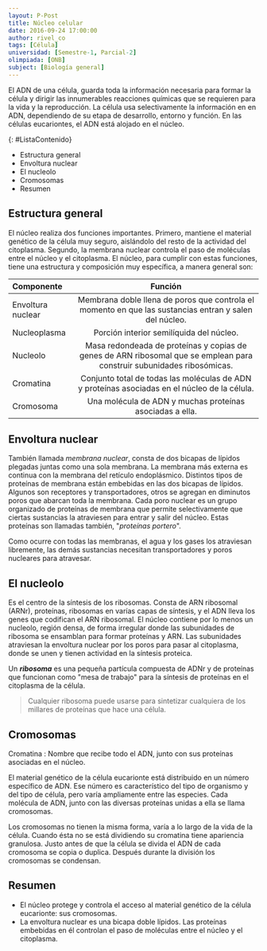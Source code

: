```yaml
---
layout: P-Post
title: Núcleo celular
date: 2016-09-24 17:00:00
author: rivel_co
tags: [Célula]
universidad: [Semestre-1, Parcial-2]
olimpiada: [ONB]
subject: [Biología general]
---
```


El ADN de una célula, guarda toda la información necesaria para formar la célula y dirigir las innumerables reacciones químicas que se requieren para la vida y la reproducción. La célula usa selectivamente la información en en ADN, dependiendo de su etapa de desarrollo, entorno y función. En las células eucariontes, el ADN está alojado en el núcleo.

{: #ListaContenido}
- Estructura general
- Envoltura nuclear
- El nucleolo 
- Cromosomas
- Resumen

## Estructura general

El núcleo realiza dos funciones importantes. Primero, mantiene el material genético de la célula muy seguro, aislándolo del resto de la actividad del citoplasma. Segundo, la membrana nuclear controla el paso de moléculas entre el núcleo y el citoplasma. El núcleo, para cumplir con estas funciones, tiene una estructura y composición muy específica, a manera general son:

| Componente            | Función                                       |
|:----------------------|:---------------------------------------------:|
| Envoltura nuclear     | Membrana doble llena de poros que controla el momento en que las sustancias entran y salen del núcleo. |
| Nucleoplasma          | Porción interior semilíquida del núcleo.      |
| Nucleolo              | Masa redondeada de proteínas y copias de genes de ARN ribosomal que se emplean para construir subunidades ribosómicas. |
| Cromatina             | Conjunto total de todas las moléculas de ADN y proteínas asociadas en el núcleo de la célula. |
| Cromosoma             | Una molécula de ADN y muchas proteínas asociadas a ella. |

## Envoltura nuclear

También llamada *membrana nuclear*, consta de dos bicapas de lípidos plegadas juntas como una sola membrana. La membrana más externa es continua con la membrana del retículo endoplásmico. Distintos tipos de proteínas de membrana están embebidas en las dos bicapas de lípidos. Algunos son receptores y transportadores, otros se agregan en diminutos poros que abarcan toda la membrana. Cada poro nuclear es un grupo organizado de proteínas de membrana que permite selectivamente que ciertas sustancias la atraviesen para entrar y salir del núcleo. Estas proteínas son llamadas también, "*proteínas portero*".

Como ocurre con todas las membranas, el agua y los gases los atraviesan libremente, las demás sustancias necesitan transportadores y poros nucleares para atravesar.

## El nucleolo 

Es el centro de la síntesis de los ribosomas. Consta de ARN ribosomal (ARNr), proteínas, ribosomas en varías capas de síntesis, y el ADN lleva los genes que codifican el ARN ribosomal. El núcleo contiene por lo menos un nucleolo, región densa, de forma irregular donde las subunidades de ribosoma se ensamblan para formar proteínas y ARN. Las subunidades atraviesan la envoltura nuclear por los poros para pasar al citoplasma, donde se unen y tienen actividad en la síntesis proteica.

Un ***ribosoma*** es una pequeña partícula compuesta de ADNr y de proteínas que funcionan como "mesa de trabajo" para la síntesis de proteínas en el citoplasma de la célula.

> Cualquier ribosoma puede usarse para sintetizar cualquiera de los millares de proteínas que hace una célula.

## Cromosomas

Cromatina
 : Nombre que recibe todo el ADN, junto con sus proteínas asociadas en el núcleo.

El material genético de la célula eucarionte está distribuido en un número específico de ADN. Ese número es característico del tipo de organismo y del tipo de célula, pero varía ampliamente entre las especies. Cada molécula de ADN, junto con las diversas proteínas unidas a ella se llama cromosomas.

Los cromosomas no tienen la misma forma, varía a lo largo de la vida de la célula. Cuando ésta no se está dividiendo su cromatina tiene apariencia granulosa. Justo antes de que la célula se divida el ADN de cada cromosoma se copia o duplica. Después durante la división los cromosomas se condensan.

## Resumen

- El núcleo protege y controla el acceso al material genético de la célula eucarionte: sus cromosomas.
- La envoltura nuclear es una bicapa doble lípidos. Las proteínas embebidas en él controlan el paso de moléculas entre el núcleo y el citoplasma.